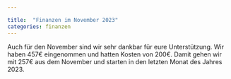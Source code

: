 ```yaml
---

title:  "Finanzen im November 2023"
categories: finanzen
---
```

Auch für den November sind wir sehr dankbar für eure Unterstützung. Wir haben 457€ eingenommen und hatten Kosten von 200€. Damit gehen wir mit 257€ aus dem November und starten in den letzten Monat des Jahres 2023.

